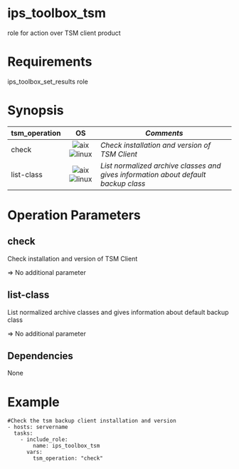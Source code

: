 ips_toolbox_tsm
===============

role for action over TSM client product

Requirements
============

ips_toolbox_set_results role

Synopsis
========

**tsm_operation** | **OS** | ***Comments***
----------------- |:------:| --------
check             |![aix](https://gitlab-dogen.group.echonet/Production-mutualisee/IPS/toolbox_next_gen/toolbox_next_gen/ips_toolbox_launcher/raw/master/images/AIX.png) ![linux](https://gitlab-dogen.group.echonet/Production-mutualisee/IPS/toolbox_next_gen/toolbox_next_gen/ips_toolbox_launcher/raw/master/images/redhat.png) | *Check installation and version of TSM Client*
list-class        |![aix](https://gitlab-dogen.group.echonet/Production-mutualisee/IPS/toolbox_next_gen/toolbox_next_gen/ips_toolbox_launcher/raw/master/images/AIX.png) ![linux](https://gitlab-dogen.group.echonet/Production-mutualisee/IPS/toolbox_next_gen/toolbox_next_gen/ips_toolbox_launcher/raw/master/images/redhat.png) | *List normalized archive classes and gives information about default backup class*

Operation Parameters
====================
check
-----

Check installation and version of TSM Client

=> No additional parameter

list-class
-----

List normalized archive classes and gives information about default backup class

=> No additional parameter

Dependencies
------------

None

Example
=======

```
#Check the tsm backup client installation and version  
- hosts: servername
  tasks:
    - include_role:
        name: ips_toolbox_tsm
      vars:
        tsm_operation: "check"
        
```

